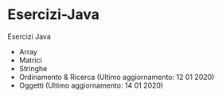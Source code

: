 # Esercizi-Java
Esercizi Java

 - Array
 - Matrici
 - Stringhe
 - Ordinamento & Ricerca (Ultimo aggiornamento: 12 01 2020)
 - Oggetti (Ultimo aggiornamento: 14 01 2020)
